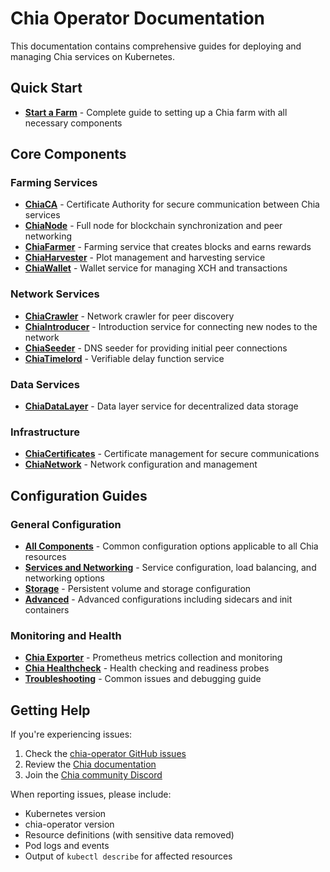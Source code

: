 # Chia Operator Documentation

This documentation contains comprehensive guides for deploying and managing Chia services on Kubernetes.

## Quick Start

- **[Start a Farm](start-a-farm.md)** - Complete guide to setting up a Chia farm with all necessary components

## Core Components

### Farming Services

- **[ChiaCA](chiaca.md)** - Certificate Authority for secure communication between Chia services
- **[ChiaNode](chianode.md)** - Full node for blockchain synchronization and peer networking
- **[ChiaFarmer](chiafarmer.md)** - Farming service that creates blocks and earns rewards
- **[ChiaHarvester](chiaharvester.md)** - Plot management and harvesting service
- **[ChiaWallet](chiawallet.md)** - Wallet service for managing XCH and transactions

### Network Services

- **[ChiaCrawler](chiacrawler.md)** - Network crawler for peer discovery
- **[ChiaIntroducer](chiaintroducer.md)** - Introduction service for connecting new nodes to the network
- **[ChiaSeeder](chiaseeder.md)** - DNS seeder for providing initial peer connections
- **[ChiaTimelord](chiatimelord.md)** - Verifiable delay function service

### Data Services

- **[ChiaDataLayer](chiadatalayer.md)** - Data layer service for decentralized data storage

### Infrastructure

- **[ChiaCertificates](chiacertificates.md)** - Certificate management for secure communications
- **[ChiaNetwork](chianetwork.md)** - Network configuration and management

## Configuration Guides

### General Configuration

- **[All Components](all.md)** - Common configuration options applicable to all Chia resources
- **[Services and Networking](services-networking.md)** - Service configuration, load balancing, and networking options
- **[Storage](storage.md)** - Persistent volume and storage configuration
- **[Advanced](advanced.md)** - Advanced configurations including sidecars and init containers

### Monitoring and Health

- **[Chia Exporter](chia-exporter.md)** - Prometheus metrics collection and monitoring
- **[Chia Healthcheck](chia-healthcheck.md)** - Health checking and readiness probes
- **[Troubleshooting](troubleshooting.md)** - Common issues and debugging guide

## Getting Help

If you're experiencing issues:

1. Check the [chia-operator GitHub issues](https://github.com/Chia-Network/chia-operator/issues)
2. Review the [Chia documentation](https://docs.chia.net/)
3. Join the [Chia community Discord](https://discord.gg/chia)

When reporting issues, please include:
- Kubernetes version
- chia-operator version
- Resource definitions (with sensitive data removed)
- Pod logs and events
- Output of `kubectl describe` for affected resources
